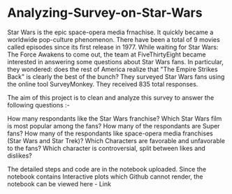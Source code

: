 # Analyzing-Survey-on-Star-Wars

Star Wars is the epic space-opera media frnachise. It quickly became a worldwide pop-culture phenomenon. There have been a total of 9 movies called episodes since its first release in 1977. While waiting for Star Wars: The Force Awakens to come out, the team at FiveThirtyEight became interested in answering some questions about Star Wars fans. In particular, they wondered: does the rest of America realize that "The Empire Strikes Back" is clearly the best of the bunch? They surveyed Star Wars fans using the online tool SurveyMonkey. They received 835 total responses.

The aim of this project is to clean and analyze this survey to answer the following questions :-

How many respondants like the Star Wars franchise?
Which Star Wars film is most popular among the fans?
How many of the respondants are Super fans?
How many of the respondants like space-opera media franchises (Star Wars and Star Trek)?
Which Characters are favorable and unfavorable to the fans?
Which character is controversial, split between likes and dislikes?

The detailed steps and code are in the notebook uploaded. Since the notebook contains Interactive plots which Github cannot render, the notebook can be viewed here - Link
